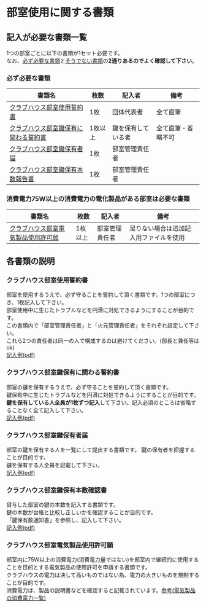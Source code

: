 # 部室使用に関する書類

## 記入が必要な書類一覧
1つの部室ごとに以下の書類が1セット必要です。  
なお、<ins>必ず必要な書類</ins>と<ins>そうでない書類</ins>の**2通りあるのでよく確認して下さい**。
### 必ず必要な書類
| 書類名                                                                                                                                                                                                                                                                                    | 枚数    | 記入者             | 備考               | 
| ----------------------------------------------------------------------------------------------------------------------------------------------------------------------------------------------------------------------------------------------------------------------------------------- | ------- | ------------------ | ------------------ | 
| [クラブハウス部室使用誓約書](https://github.com/daigi-fit/publish/raw/main/clubhouse/first/distribution/%E3%82%AF%E3%83%A9%E3%83%96%E3%83%8F%E3%82%A6%E3%82%B9%E9%83%A8%E5%AE%A4%E4%BD%BF%E7%94%A8%E8%AA%93%E7%B4%84%E6%9B%B8.pdf)                                                        | 1枚     | 団体代表者         | 全て直筆           | 
| [クラブハウス部室鍵保有に関わる誓約書](https://github.com/daigi-fit/publish/raw/main/clubhouse/first/distribution/%E3%82%AF%E3%83%A9%E3%83%96%E3%83%8F%E3%82%A6%E3%82%B9%E9%83%A8%E5%AE%A4%E9%8D%B5%E4%BF%9D%E6%9C%89%E3%81%AB%E9%96%A2%E3%82%8F%E3%82%8B%E8%AA%93%E7%B4%84%E6%9B%B8.pdf) | 1枚以上 | 鍵を保有している者 | 全て直筆・省略不可 | 
| [クラブハウス部室鍵保有者届](https://github.com/daigi-fit/publish/raw/main/clubhouse/first/distribution/%E3%82%AF%E3%83%A9%E3%83%96%E3%83%8F%E3%82%A6%E3%82%B9%E9%83%A8%E5%AE%A4%E9%8D%B5%E4%BF%9D%E6%9C%89%E8%80%85%E5%B1%8A.docx)                                                       | 1枚     | 部室管理責任者     |                    | 
| [クラブハウス部室鍵保有本数報告書](https://github.com/daigi-fit/publish/raw/main/clubhouse/first/distribution/%E3%82%AF%E3%83%A9%E3%83%96%E3%83%8F%E3%82%A6%E3%82%B9%E9%83%A8%E5%AE%A4%E9%8D%B5%E4%BF%9D%E6%9C%89%E6%9C%AC%E6%95%B0%E5%A0%B1%E5%91%8A%E6%9B%B8.docx)                      | 1枚     | 部室管理責任者     |                    | 

### 消費電力75W以上の消費電力の電化製品がある部室は必要な書類
| 書類名                                                                                                                                                                                                                                                                          | 枚数    | 記入者         | 備考                                   | 
| ------------------------------------------------------------------------------------------------------------------------------------------------------------------------------------------------------------------------------------------------------------------------------- | ------- | -------------- | -------------------------------------- | 
| [クラブハウス部室電気製品使用許可願](https://github.com/daigi-fit/publish/raw/main/clubhouse/first/distribution/%E3%82%AF%E3%83%A9%E3%83%96%E3%83%8F%E3%82%A6%E3%82%B9%E9%83%A8%E5%AE%A4%E9%9B%BB%E6%B0%97%E8%A3%BD%E5%93%81%E4%BD%BF%E7%94%A8%E8%A8%B1%E5%8F%AF%E9%A1%98.xlsx) | 1枚以上 | 部室管理責任者 | 足りない場合は追加記入用ファイルを使用 | 


## 各書類の説明
### クラブハウス部室使用誓約書
部室を使用するうえで、必ず守ることを誓約して頂く書類です。1つの部室につき、1枚記入して下さい。  
部室使用中に生じたトラブルなどを円滑に対処できるようにすることが目的です。  
この書類内で「部室管理責任者」と「火元管理責任者」をそれぞれ設定して下さい。  
これら2つの責任者は同一の人で構成するのは避けてください。(部長と兼任等はok)  
[記入例(pdf)](https://github.com/daigi-fit/publish/blob/main/clubhouse/first/docs/%E3%82%AF%E3%83%A9%E3%83%96%E3%83%8F%E3%82%A6%E3%82%B9%E9%83%A8%E5%AE%A4%E4%BD%BF%E7%94%A8%E8%AA%93%E7%B4%84%E6%9B%B8.pdf)  

### クラブハウス部室鍵保有に関わる誓約書
部室の鍵を保有するうえで、必ず守ることを誓約して頂く書類です。  
鍵保有中に生じたトラブルなどを円滑に対処できるようにすることが目的です。  
**鍵を保有している人全員が1枚ずつ記入**して下さい。記入必須のところは省略することなく全て記入して下さい。  
[記入例(pdf)](https://github.com/daigi-fit/publish/blob/main/clubhouse/first/docs/%E3%82%AF%E3%83%A9%E3%83%96%E3%83%8F%E3%82%A6%E3%82%B9%E9%83%A8%E5%AE%A4%E9%8D%B5%E4%BF%9D%E6%9C%89%E3%81%AB%E9%96%A2%E3%82%8F%E3%82%8B%E8%AA%93%E7%B4%84%E6%9B%B8.pdf)  

### クラブハウス部室鍵保有者届
部室の鍵を保有する人を一覧にして提出する書類です。
鍵の保有者を把握することが目的です。    
鍵を保有する人全員を記載して下さい。  
[記入例(pdf)](https://github.com/daigi-fit/publish/blob/main/clubhouse/first/docs/%E3%82%AF%E3%83%A9%E3%83%96%E3%83%8F%E3%82%A6%E3%82%B9%E9%83%A8%E5%AE%A4%E9%8D%B5%E4%BF%9D%E6%9C%89%E8%80%85%E5%B1%8A.pdf)  

### クラブハウス部室鍵保有本数確認書
貸与した部室の鍵の本数を記入する書類です。  
鍵の本数が台帳と比較し正しいかを確認することが目的です。  
「鍵保有数通知書」を参照し、記入して下さい。  
[記入例(pdf)](https://github.com/daigi-fit/publish/blob/main/clubhouse/first/docs/%E3%82%AF%E3%83%A9%E3%83%96%E3%83%8F%E3%82%A6%E3%82%B9%E9%83%A8%E5%AE%A4%E9%8D%B5%E4%BF%9D%E6%9C%89%E6%9C%AC%E6%95%B0%E5%A0%B1%E5%91%8A%E6%9B%B8.pdf)  

### クラブハウス部室電気製品使用許可願
部室内に75W以上の消費電力(消費電力量ではない)を部室内で継続的に使用することを目的とする電気製品の使用許可を申請する書類です。  
クラブハウスの電力は決して高いものではない為、電力の大きいものを規制することが目的です。  
消費電力は、製品の説明書などを確認すると記載されています。[参考(電気製品の消費電力一覧)](https://eco-power.jp/power_list.html)  

